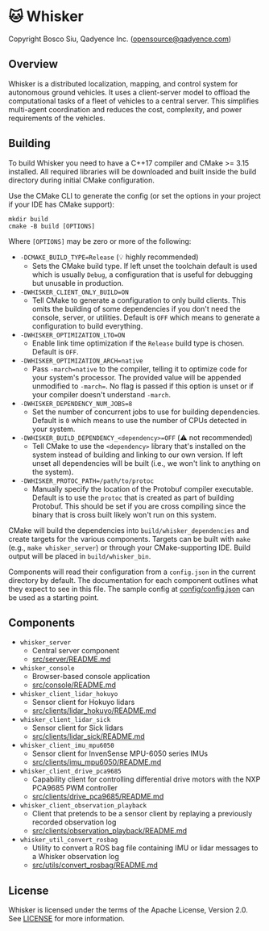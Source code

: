 # 🐱 Whisker

Copyright Bosco Siu, Qadyence Inc. (<opensource@qadyence.com>)

## Overview

Whisker is a distributed localization, mapping, and control system for autonomous ground vehicles.  It uses a client-server model to offload the computational tasks of a fleet of vehicles to a central server.  This simplifies multi-agent coordination and reduces the cost, complexity, and power requirements of the vehicles.

## Building

To build Whisker you need to have a C++17 compiler and CMake >= 3.15 installed.  All required libraries will be downloaded and built inside the build directory during initial CMake configuration.

Use the CMake CLI to generate the config (or set the options in your project if your IDE has CMake support):

```
mkdir build
cmake -B build [OPTIONS]
```

Where `[OPTIONS]` may be zero or more of the following:

- `-DCMAKE_BUILD_TYPE=Release` (💡 highly recommended)
  - Sets the CMake build type.  If left unset the toolchain default is used which is usually `Debug`, a configuration that is useful for debugging but unusable in production.
- `-DWHISKER_CLIENT_ONLY_BUILD=ON`
  - Tell CMake to generate a configuration to only build clients.  This omits the building of some dependencies if you don't need the console, server, or utilities.  Default is `OFF` which means to generate a configuration to build everything.
- `-DWHISKER_OPTIMIZATION_LTO=ON`
  - Enable link time optimization if the `Release` build type is chosen.  Default is `OFF`.
- `-DWHISKER_OPTIMIZATION_ARCH=native`
  - Pass `-march=native` to the compiler, telling it to optimize code for your system's processor.  The provided value will be appended unmodified to `-march=`.  No flag is passed if this option is unset or if your compiler doesn't understand `-march`.
- `-DWHISKER_DEPENDENCY_NUM_JOBS=8`
  - Set the number of concurrent jobs to use for building dependencies.  Default is `0` which means to use the number of CPUs detected in your system.
- `-DWHISKER_BUILD_DEPENDENCY_<dependency>=OFF` (⚠️ not recommended)
  - Tell CMake to use the `<dependency>` library that's installed on the system instead of building and linking to our own version.  If left unset all dependencies will be built (i.e., we won't link to anything on the system).
- `-DWHISKER_PROTOC_PATH=/path/to/protoc`
  - Manually specify the location of the Protobuf compiler executable.  Default is to use the `protoc` that is created as part of building Protobuf.  This should be set if you are cross compiling since the binary that is cross built likely won't run on this system.

CMake will build the dependencies into `build/whisker_dependencies` and create targets for the various components.  Targets can be built with `make` (e.g., `make whisker_server`) or through your CMake-supporting IDE.  Build output will be placed in `build/whisker_bin`.

Components will read their configuration from a `config.json` in the current directory by default.  The documentation for each component outlines what they expect to see in this file.  The sample config at [config/config.json](config/config.json) can be used as a starting point.

## Components

- `whisker_server`
  - Central server component
  - [src/server/README.md](src/server/README.md)
- `whisker_console`
  - Browser-based console application
  - [src/console/README.md](src/console/README.md)
- `whisker_client_lidar_hokuyo`
  - Sensor client for Hokuyo lidars
  - [src/clients/lidar_hokuyo/README.md](src/clients/lidar_hokuyo/README.md)
- `whisker_client_lidar_sick`
  - Sensor client for Sick lidars
  - [src/clients/lidar_sick/README.md](src/clients/lidar_sick/README.md)
- `whisker_client_imu_mpu6050`
  - Sensor client for InvenSense MPU-6050 series IMUs
  - [src/clients/imu_mpu6050/README.md](src/clients/imu_mpu6050/README.md)
- `whisker_client_drive_pca9685`
  - Capability client for controlling differential drive motors with the NXP PCA9685 PWM controller
  - [src/clients/drive_pca9685/README.md](src/clients/drive_pca9685/README.md)
- `whisker_client_observation_playback`
  - Client that pretends to be a sensor client by replaying a previously recorded observation log
  - [src/clients/observation_playback/README.md](src/clients/observation_playback/README.md)
- `whisker_util_convert_rosbag`
  - Utility to convert a ROS bag file containing IMU or lidar messages to a Whisker observation log
  - [src/utils/convert_rosbag/README.md](src/utils/convert_rosbag/README.md)

## License

Whisker is licensed under the terms of the Apache License, Version 2.0.  See [LICENSE](LICENSE) for more information.

